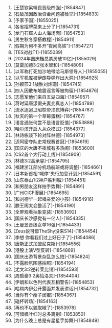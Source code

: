 
1. [王楚钦梁靖崑晋级四强]-[1854847]
1. [石破茂因政治资金问题被检举]-[1854833]
1. [予家予国]-[1855025]
1. [各省招牌菜来上分了]-[1854731]
1. [龙门石窟人山人海场面]-[1854753]
1. [男生秋冬穿搭教程]-[1854911]
1. [假期为何不多开“夜间高铁”]-[1854727]
1. [TES对战T1]-[1855039]
1. [2024年国庆档总票房破10亿]-[1855029]
1. [莫雷加德3:2张本智和]-[1854809]
1. [以军称打死加沙地带哈马斯领导人]-[1855055]
1. [以军机库被伊朗导弹炸出大洞]-[1854925]
1. [孙颖莎3:1战胜刘炜珊]-[1854745]
1. [四人因散布地震谣言等被拘留]-[1854876]
1. [志愿军他们来自五湖四海]-[1854957]
1. [蒋时延唐漾假夫妻变真恋人]-[1854789]
1. [流水迢迢卫昭椋帝顶疯博弈]-[1854787]
1. [秋天的第一个草莓蛋糕]-[1854767]
1. [语言通胀何尝不是语言贬值]-[1853888]
1. [哈尔滨开启人从众模式]-[1854377]
1. [林诗栋谈下轮对阵林德]-[1854973]
1. [迈阿密夺队史常规赛首冠]-[1854619]
1. [国庆的大唐不夜城有多热闹]-[1853600]
1. [CS2首个大行动上线]-[1854909]
1. [林德3:2高承睿]-[1854795]
1. [福建浙江部分机场航班或将调整]-[1854661]
1. [日本新首相“喊停”央行加息计划]-[1854591]
1. [山东泰山1:2神户胜利船]-[1854451]
1. [和男朋友这样拍手势舞]-[1854891]
1. [广州CICF漫展]-[1854695]
1. [和刘德华一起唱亲爱的小孩]-[1854916]
1. [滕王阁太会整活了]-[1854190]
1. [全屏观看抽象变装]-[1853692]
1. [国庆长沙感觉有一亿人]-[1854335]
1. [王曼昱晋级女单16强]-[1854433]
1. [Zeus说可惜TheShy没来S14]-[1854454]
1. [李想 你看我们过上好日子了]-[1854086]
1. [唐斯正式加盟尼克斯]-[1854556]
1. [港股上演V型反转]-[1854869]
1. [国庆出游背景杂乱怎么拍]-[1854824]
1. [不露脸氛围感拍照]-[1854194]
1. [尤文3:2逆转莱比锡]-[1854593]
1. [周启豪3:2奥恰洛夫]-[1854404]
1. [伊朗和以色列代表互相警告]-[1854853]
1. [哈梅内伊公开露面并发表讲话]-[1854732]
1. [当你有个瘦子闺蜜]-[1854367]
1. [碰杯转场]-[1854163]
1. [再也不以貌取椒了]-[1853978]
1. [可惜枫叶红时总多离别]-[1853850]
1. [为什么晚上总是有星星手势舞]-[1854849]